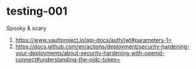 # testing-001

Spooky & scary

1) https://www.vaultproject.io/api-docs/auth/jwt#parameters-1=
2) https://docs.github.com/en/actions/deployment/security-hardening-your-deployments/about-security-hardening-with-openid-connect#understanding-the-oidc-token=
